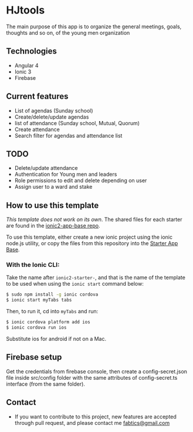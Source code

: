 # HJtools
The main purpose of this app is to organize the general meetings, goals, thoughts and so on, of the young men organization

## Technologies
* Angular 4
* Ionic 3
* Firebase

## Current features
* List of agendas (Sunday school)
* Create/delete/update agendas
* list of attendance (Sunday school, Mutual, Quorum)
* Create attendance
* Search filter for agendas and attendance list

## TODO

* Delete/update attendance
* Authentication for Young men and leaders
* Role permissions to edit and delete depending on user
* Assign user to a ward and stake

## How to use this template

*This template does not work on its own*. The shared files for each starter are found in the [ionic2-app-base repo](https://github.com/ionic-team/ionic2-app-base).

To use this template, either create a new ionic project using the ionic node.js utility, or copy the files from this repository into the [Starter App Base](https://github.com/ionic-team/ionic2-app-base).

### With the Ionic CLI:

Take the name after `ionic2-starter-`, and that is the name of the template to be used when using the `ionic start` command below:

```bash
$ sudo npm install -g ionic cordova
$ ionic start myTabs tabs
```

Then, to run it, cd into `myTabs` and run:

```bash
$ ionic cordova platform add ios
$ ionic cordova run ios
```

Substitute ios for android if not on a Mac.

## Firebase setup
Get the credentials from firebase console, then create a config-secret.json file inside src/config folder with the same attributes of config-secret.ts interface (from the same folder).

## Contact
* If you want to contribute to this project, new features are accepted through pull request, and please contact me fabtics@gmail.com